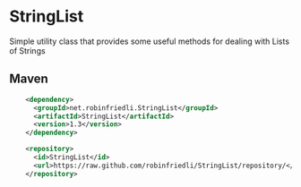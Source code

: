 # StringList
Simple utility class that provides some useful methods for dealing with Lists of Strings

## Maven
```xml
    <dependency>
      <groupId>net.robinfriedli.StringList</groupId>
      <artifactId>StringList</artifactId>
      <version>1.3</version>
    </dependency>

    <repository>
      <id>StringList</id>
      <url>https://raw.github.com/robinfriedli/StringList/repository/</url>
    </repository>
```